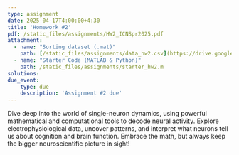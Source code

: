 ```yaml
---
type: assignment
date: 2025-04-17T4:00:00+4:30
title: 'Homework #2'
pdf: /static_files/assignments/HW2_ICNSpr2025.pdf
attachment:
  - name: "Sorting dataset (.mat)"
    path: [/static_files/assignments/data_hw2.csv](https://drive.google.com/file/d/1TWiaLBifUdOEtxXfl0GhATQFy8kP27Ek/view?usp=sharing)
  - name: "Starter Code (MATLAB & Python)"
    path: /static_files/assignments/starter_hw2.m
solutions: 
due_event: 
    type: due
    description: 'Assignment #2 due'
---
```

Dive deep into the world of single-neuron dynamics, using powerful mathematical and computational tools to decode neural activity. Explore electrophysiological data, uncover patterns, and interpret what neurons tell us about cognition and brain function. Embrace the math, but always keep the bigger neuroscientific picture in sight!
